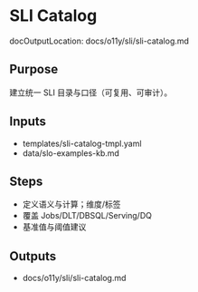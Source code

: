# SLI Catalog

docOutputLocation: docs/o11y/sli/sli-catalog.md

## Purpose

建立统一 SLI 目录与口径（可复用、可审计）。

## Inputs

- templates/sli-catalog-tmpl.yaml
- data/slo-examples-kb.md

## Steps

- 定义语义与计算；维度/标签
- 覆盖 Jobs/DLT/DBSQL/Serving/DQ
- 基准值与阈值建议

## Outputs

- docs/o11y/sli/sli-catalog.md
